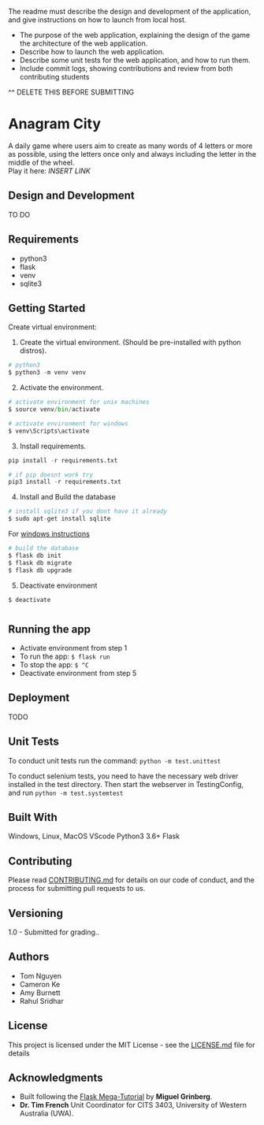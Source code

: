 The readme must describe the design and development of the application, and give instructions on how to launch from local host.

* The purpose of the web application, explaining the design of the game
the architecture of the web application.
* Describe how to launch the web application.
* Describe some unit tests for the web application, and how to run them.
* Include commit logs, showing contributions and review from both contributing students

^^ DELETE THIS BEFORE SUBMITTING 

# Anagram City
A daily game where users aim to create as many words of 4 letters or more as possible, using the letters once only and always including the letter in the middle of the wheel.  
Play it here: *INSERT LINK*

## Design and Development
TO DO 


## Requirements
- python3
- flask
- venv
- sqlite3

## Getting Started
Create virtual environment: 

1. Create the virtual environment. (Should be pre-installed with python distros).
```python
# python3
$ python3 -m venv venv

```

2. Activate the environment.

```python
# activate environment for unix machines
$ source venv/bin/activate

# activate environment for windows
$ venv\Scripts\activate
```

3. Install requirements.
```python
pip install -r requirements.txt

# if pip doesnt work try
pip3 install -r requirements.txt
```

4. Install and Build the database 
```python
# install sqlite3 if you dont have it already
$ sudo apt-get install sqlite
```
For [windows instructions](https://www.sqlitetutorial.net/download-install-sqlite/)

```python
# build the database
$ flask db init
$ flask db migrate
$ flask db upgrade
```

5. Deactivate environment
```python
$ deactivate
```
#

## Running the app

- Activate environment from step 1
- To run the app: ```$ flask run```
- To stop the app: ```$ ^C```
- Deactivate environment from step 5

## Deployment
TODO

## Unit Tests
To conduct unit tests run the command:  `python -m test.unittest`

To conduct selenium tests, you need to have the necessary web driver installed in the test directory. Then start the webserver in TestingConfig, and run `python -m test.systemtest`

## Built With
Windows, Linux, MacOS
VScode
Python3 3.6+
Flask

## Contributing
Please read [CONTRIBUTING.md](https://gist.github.com/PurpleBooth/b24679402957c63ec426) for details on our code of conduct, and the process for submitting pull requests to us.

## Versioning
1.0 - Submitted for grading..

## Authors
* Tom Nguyen
* Cameron Ke
* Amy Burnett
* Rahul Sridhar

## License
This project is licensed under the MIT License - see the [LICENSE.md](LICENSE.md) file for details

## Acknowledgments

- Built following the [Flask Mega-Tutorial](https://blog.miguelgrinberg.com/post/the-flask-mega-tutorial-part-i-hello-world) by **Miguel Grinberg**.
- **Dr. Tim French** Unit Coordinator for CITS 3403, University of Western Australia (UWA).


